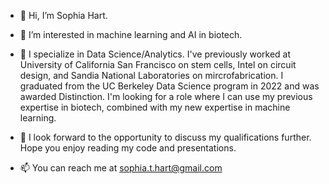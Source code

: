 - 👋 Hi, I’m Sophia Hart.

- 👀 I’m interested in machine learning and AI in biotech.

- 🌱 I specialize in Data Science/Analytics. I've previously worked at University of California San Francisco on stem cells, Intel on circuit design, and Sandia National Laboratories on mircrofabrication. I graduated from the UC Berkeley Data Science program in 2022 and was awarded Distinction. I'm looking for a role where I can use my previous expertise in biotech, combined with my new expertise in machine learning.
  

- 💞️ I look forward to the opportunity to discuss my qualifications further. Hope you enjoy reading my code and presentations.

- 📫 You can reach me at sophia.t.hart@gmail.com

<!---
SophiaTangHart/SophiaTangHart is a ✨ special ✨ repository because its `README.md` (this file) appears on your GitHub profile.
You can click the Preview link to take a look at your changes.
--->
